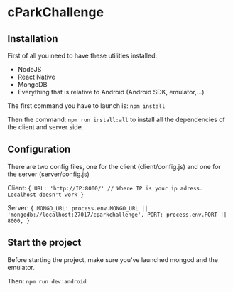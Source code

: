 # cParkChallenge

## Installation

First of all you need to have these utilities installed:
  - NodeJS
  - React Native
  - MongoDB
  - Everything that is relative to Android (Android SDK, emulator,...)
  
The first command you have to launch is: `npm install`

Then the command: `npm run install:all` to install all the dependencies of the client and server side.

## Configuration

There are two config files, one for the client (client/config.js) and one for the server (server/config.js)

Client: `
  {
    URL: 'http://IP:8000/' // Where IP is your ip adress. Localhost doesn't work
  }
`

Server: `
  {
    MONGO_URL: process.env.MONGO_URL || 'mongodb://localhost:27017/cparkchallenge',
    PORT: process.env.PORT || 8000,
  }
`

## Start the project

Before starting the project, make sure you've launched mongod and the emulator.

Then: `npm run dev:android`
